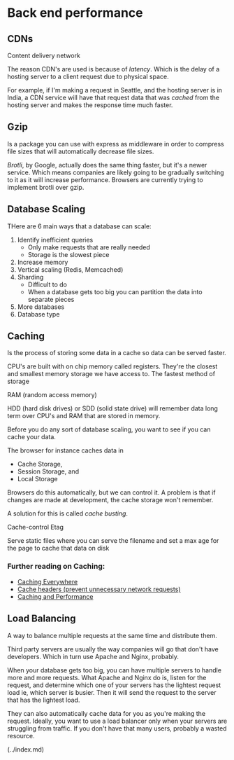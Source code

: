 # Back end performance

## CDNs

Content delivery network

The reason CDN's are used is because of _latency_. Which is the delay of a hosting server to a client request due to physical space. 

For example, if I'm making a request in Seattle, and the hosting server is in India, a CDN service will have that request data that was _cached_ from the hosting server and makes the response time much faster.

## Gzip

Is a package you can use with express as middleware in order to compress file sizes that will automatically decrease file sizes. 

_Brotli_, by Google, actually does the same thing faster, but it's a newer service. Which means companies are likely going to be gradually switching to it as it will increase performance. Browsers are currently trying to implement brotli over gzip.

## Database Scaling

THere are 6 main ways that a database can scale:
1. Identify inefficient queries
    - Only make requests that are really needed
    - Storage is the slowest piece
2. Increase memory
3. Vertical scaling (Redis, Memcached)
4. Sharding
     - Difficult to do
     - When a database gets too big you can partition the data into separate pieces
5. More databases
6. Database type

## Caching

Is the process of storing some data in a cache so data can be served faster.

CPU's are built with on chip memory called registers. They're the closest and smallest memory storage we have access to. The fastest method of storage

RAM (random access memory) 

HDD (hard disk drives) or SDD (solid state drive) will remember data long term over CPU's and RAM that are stored in memory.

Before you do any sort of database scaling, you want to see if you can cache your data. 

The browser for instance caches data in 
- Cache Storage, 
- Session Storage, and 
- Local Storage

Browsers do this automatically, but we can control it. A problem is that if changes are made at development, the cache storage won't remember.

A solution for this is called _cache busting_. 

Cache-control
Etag

Serve static files where you can serve the filename and set a max age for the page to cache that data on disk

### Further reading on Caching:
- [Caching Everywhere](https://www.freecodecamp.org/news/the-hidden-components-of-web-caching-970854fe2c49/)
- [Cache headers (prevent unnecessary network requests)](https://web.dev/http-cache/)
- [Caching and Performance](https://devcenter.heroku.com/articles/increasing-application-performance-with-http-cache-headers)

## Load Balancing

A way to balance multiple requests at the same time and distribute them. 

Third party servers are usually the way companies will go that don't have developers. Which in turn use Apache and Nginx, probably. 

When your database gets too big, you can have multiple servers to handle more and more requests. What Apache and Nginx do is, listen for the request, and determine which one of your servers has the lightest request load ie, which server is busier. Then it will send the request to the server that has the lightest load. 

They can also automatically cache data for you as you're making the request. Ideally, you want to use a load balancer only when your servers are struggling from traffic. If you don't have that many users, probably a wasted resource. 

 (../index.md)

